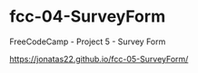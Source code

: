 # fcc-04-SurveyForm
FreeCodeCamp - Project 5 - Survey Form

https://jonatas22.github.io/fcc-05-SurveyForm/

